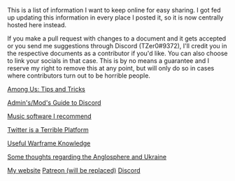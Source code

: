 This is a list of information I want to keep online for easy sharing. I got fed up updating this information in every place I posted it, so it is now centrally hosted here instead.

If you make a pull request with changes to a document and it gets accepted or you send me suggestions through Discord (TZer0#9372), I'll credit you in the respective documents as a contributor if you'd like. You can also choose to link your socials in that case.
This is by no means a guarantee and I reserve my right to remove this at any point, but will only do so in cases where contributors turn out to be horrible people.

[Among Us: Tips and Tricks](/amongus.html)

[Admin's/Mod's Guide to Discord](/discord.html)

[Music software I recommend](/musicsoft.html)

[Twitter is a Terrible Platform](/twitterterrible.html)

[Useful Warframe Knowledge](/warframe.html)

[Some thoughts regarding the Anglosphere and Ukraine](/anglosphereukraine.html)

[My website](https://underhound.eu) [Patreon (will be replaced)](https://www.patreon.com/TZer0) [Discord](https://discord.gg/rfTtXW3)

